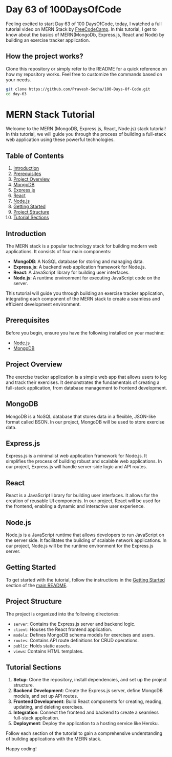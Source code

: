 # Day 63 of 100DaysOfCode

Feeling excited to start Day 63 of 100 DaysOfCode, today, I watched a full tutorial video on MERN Stack by [FreeCodeCamp](https://youtu.be/7CqJlxBYj-M?si=RxKKDgN14uuhctNc). In this tutorial, I get to know about the basics of MERN(MongoDb, Express.js, React and Node) by building an exercise tracker application. 

## How the project works?

Clone this repository or simply refer to the README for a quick reference on how my repository works. Feel free to customize the commands based on your needs.

```bash
git clone https://github.com/Pravesh-Sudha/100-Days-Of-Code.git
cd day-63
```

# MERN Stack Tutorial

Welcome to the MERN (MongoDB, Express.js, React, Node.js) stack tutorial! In this tutorial, we will guide you through the process of building a full-stack web application using these powerful technologies.

## Table of Contents

1. [Introduction](#introduction)
2. [Prerequisites](#prerequisites)
3. [Project Overview](#project-overview)
4. [MongoDB](#mongodb)
5. [Express.js](#expressjs)
6. [React](#react)
7. [Node.js](#nodejs)
8. [Getting Started](#getting-started)
9. [Project Structure](#project-structure)
10. [Tutorial Sections](#tutorial-sections)

## Introduction

The MERN stack is a popular technology stack for building modern web applications. It consists of four main components:

- **MongoDB**: A NoSQL database for storing and managing data.
- **Express.js**: A backend web application framework for Node.js.
- **React**: A JavaScript library for building user interfaces.
- **Node.js**: A runtime environment for executing JavaScript code on the server.

This tutorial will guide you through building an exercise tracker application, integrating each component of the MERN stack to create a seamless and efficient development environment.

## Prerequisites

Before you begin, ensure you have the following installed on your machine:

- [Node.js](https://nodejs.org/)
- [MongoDB](https://www.mongodb.com/try/download/community)

## Project Overview

The exercise tracker application is a simple web app that allows users to log and track their exercises. It demonstrates the fundamentals of creating a full-stack application, from database management to frontend development.

## MongoDB

MongoDB is a NoSQL database that stores data in a flexible, JSON-like format called BSON. In our project, MongoDB will be used to store exercise data.

## Express.js

Express.js is a minimalist web application framework for Node.js. It simplifies the process of building robust and scalable web applications. In our project, Express.js will handle server-side logic and API routes.

## React

React is a JavaScript library for building user interfaces. It allows for the creation of reusable UI components. In our project, React will be used for the frontend, enabling a dynamic and interactive user experience.

## Node.js

Node.js is a JavaScript runtime that allows developers to run JavaScript on the server side. It facilitates the building of scalable network applications. In our project, Node.js will be the runtime environment for the Express.js server.

## Getting Started

To get started with the tutorial, follow the instructions in the [Getting Started](#getting-started) section of the [main README](./README.md).

## Project Structure

The project is organized into the following directories:

- `server`: Contains the Express.js server and backend logic.
- `client`: Houses the React frontend application.
- `models`: Defines MongoDB schema models for exercises and users.
- `routes`: Contains API route definitions for CRUD operations.
- `public`: Holds static assets.
- `views`: Contains HTML templates.

## Tutorial Sections

1. **Setup**: Clone the repository, install dependencies, and set up the project structure.
2. **Backend Development**: Create the Express.js server, define MongoDB models, and set up API routes.
3. **Frontend Development**: Build React components for creating, reading, updating, and deleting exercises.
4. **Integration**: Connect the frontend and backend to create a seamless full-stack application.
5. **Deployment**: Deploy the application to a hosting service like Heroku.

Follow each section of the tutorial to gain a comprehensive understanding of building applications with the MERN stack.

Happy coding!

